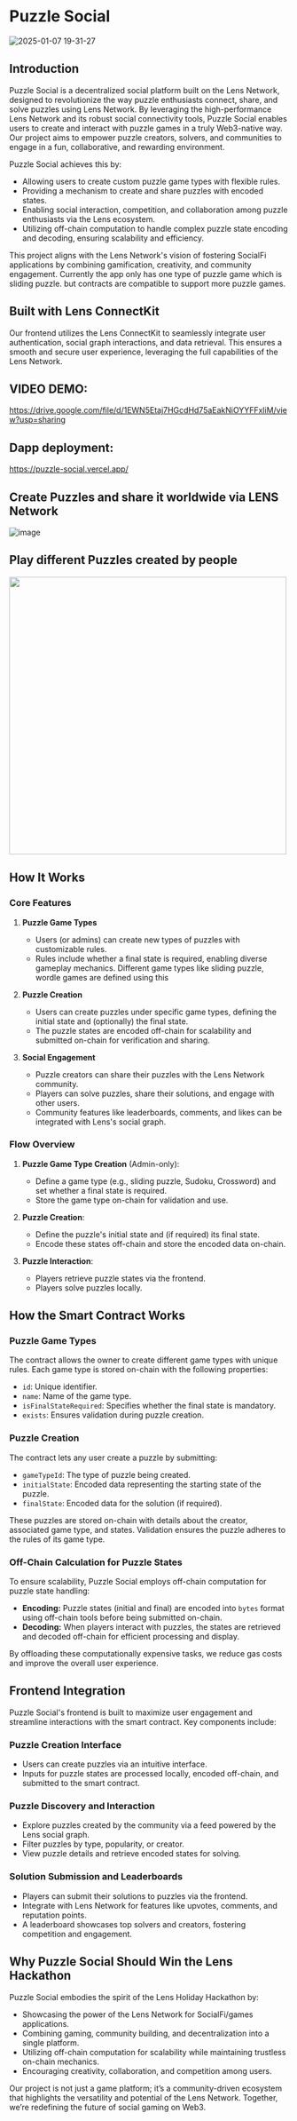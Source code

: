 # Puzzle Social
![2025-01-07 19-31-27](https://github.com/user-attachments/assets/f86de795-50bb-41cf-b7ea-86db3e2a9e7d)

## Introduction

Puzzle Social is a decentralized social platform built on the Lens Network, designed to revolutionize the way puzzle enthusiasts connect, share, and solve puzzles using Lens Network. By leveraging the high-performance Lens Network and its robust social connectivity tools, Puzzle Social enables users to create and interact with puzzle games in a truly Web3-native way. Our project aims to empower puzzle creators, solvers, and communities to engage in a fun, collaborative, and rewarding environment.

Puzzle Social achieves this by:
- Allowing users to create custom puzzle game types with flexible rules.
- Providing a mechanism to create and share puzzles with encoded states.
- Enabling social interaction, competition, and collaboration among puzzle enthusiasts via the Lens ecosystem.
- Utilizing off-chain computation to handle complex puzzle state encoding and decoding, ensuring scalability and efficiency.

This project aligns with the Lens Network's vision of fostering SocialFi applications by combining gamification, creativity, and community engagement.
Currently the app only has  one type of puzzle game which is sliding puzzle. but contracts are compatible to support more puzzle games.

## Built with Lens ConnectKit
Our frontend utilizes the Lens ConnectKit to seamlessly integrate user authentication, social graph interactions, and data retrieval. This ensures a smooth and secure user experience, leveraging the full capabilities of the Lens Network.

## VIDEO DEMO:
https://drive.google.com/file/d/1EWN5Etaj7HGcdHd75aEakNiOYYFFxliM/view?usp=sharing

## Dapp deployment:
https://puzzle-social.vercel.app/

## Create Puzzles and share it worldwide via LENS Network
![image](https://github.com/user-attachments/assets/aff65b43-f376-4bb2-9faa-92302d2f7cb9)


## Play different Puzzles created by people 
<img src="https://github.com/user-attachments/assets/e9399c9b-ae72-4192-a036-a24fd4d93b0f" width="500" />



## How It Works

### Core Features
1. **Puzzle Game Types**
   - Users (or admins) can create new types of puzzles with customizable rules.
   - Rules include whether a final state is required, enabling diverse gameplay mechanics. Different game types like sliding puzzle, wordle games are defined using this

2. **Puzzle Creation**
   - Users can create puzzles under specific game types, defining the initial state and (optionally) the final state.
   - The puzzle states are encoded off-chain for scalability and submitted on-chain for verification and sharing.

3. **Social Engagement**
   - Puzzle creators can share their puzzles with the Lens Network community.
   - Players can solve puzzles, share their solutions, and engage with other users.
   - Community features like leaderboards, comments, and likes can be integrated with Lens's social graph.

### Flow Overview
1. **Puzzle Game Type Creation** (Admin-only):
   - Define a game type (e.g., sliding puzzle, Sudoku, Crossword) and set whether a final state is required.
   - Store the game type on-chain for validation and use.

2. **Puzzle Creation**:
   - Define the puzzle's initial state and (if required) its final state.
   - Encode these states off-chain and store the encoded data on-chain.

3. **Puzzle Interaction**:
   - Players retrieve puzzle states via the  frontend.
   - Players solve puzzles locally.

## How the Smart Contract Works

### Puzzle Game Types
The contract allows the owner to create different game types with unique rules. Each game type is stored on-chain with the following properties:
- `id`: Unique identifier.
- `name`: Name of the game type.
- `isFinalStateRequired`: Specifies whether the final state is mandatory.
- `exists`: Ensures validation during puzzle creation.

### Puzzle Creation
The contract lets any user create a puzzle by submitting:
- `gameTypeId`: The type of puzzle being created.
- `initialState`: Encoded data representing the starting state of the puzzle.
- `finalState`: Encoded data for the solution (if required).

These puzzles are stored on-chain with details about the creator, associated game type, and states. Validation ensures the puzzle adheres to the rules of its game type.

### Off-Chain Calculation for Puzzle States
To ensure scalability, Puzzle Social employs off-chain computation for puzzle state handling:
- **Encoding:** Puzzle states (initial and final) are encoded into `bytes` format using off-chain tools before being submitted on-chain.
- **Decoding:** When players interact with puzzles, the states are retrieved and decoded off-chain for efficient processing and display.

By offloading these computationally expensive tasks, we reduce gas costs and improve the overall user experience.

## Frontend Integration

Puzzle Social's frontend is built to maximize user engagement and streamline interactions with the smart contract. Key components include:

### Puzzle Creation Interface
- Users can create puzzles via an intuitive interface.
- Inputs for puzzle states are processed locally, encoded off-chain, and submitted to the smart contract.

### Puzzle Discovery and Interaction
- Explore puzzles created by the community via a feed powered by the Lens social graph.
- Filter puzzles by type, popularity, or creator.
- View puzzle details and retrieve encoded states for solving.

### Solution Submission and Leaderboards
- Players can submit their solutions to puzzles via the frontend.
- Integrate with Lens Network for features like upvotes, comments, and reputation points.
- A leaderboard showcases top solvers and creators, fostering competition and engagement.


## Why Puzzle Social Should Win the Lens Hackathon

Puzzle Social embodies the spirit of the Lens Holiday Hackathon by:
- Showcasing the power of the Lens Network for SocialFi/games applications.
- Combining gaming, community building, and decentralization into a single platform.
- Utilizing off-chain computation for scalability while maintaining trustless on-chain mechanics.
- Encouraging creativity, collaboration, and competition among users.

Our project is not just a game platform; it’s a community-driven ecosystem that highlights the versatility and potential of the Lens Network. Together, we’re redefining the future of social gaming on Web3.

